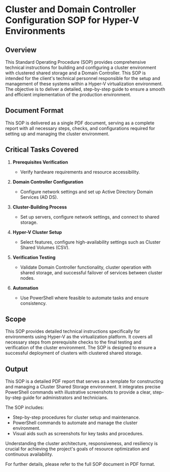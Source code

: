 # Cluster and Domain Controller Configuration SOP for Hyper-V Environments

## Overview

This Standard Operating Procedure (SOP) provides comprehensive technical instructions for building and configuring a cluster environment with clustered shared storage and a Domain Controller. This SOP is intended for the client's technical personnel responsible for the setup and management of these systems within a Hyper-V virtualization environment. The objective is to deliver a detailed, step-by-step guide to ensure a smooth and efficient implementation of the production environment.

## Document Format

This SOP is delivered as a single PDF document, serving as a complete report with all necessary steps, checks, and configurations required for setting up and managing the cluster environment.

## Critical Tasks Covered

1. **Prerequisites Verification**
   - Verify hardware requirements and resource accessibility.

2. **Domain Controller Configuration**
   - Configure network settings and set up Active Directory Domain Services (AD DS).

3. **Cluster-Building Process**
   - Set up servers, configure network settings, and connect to shared storage.

4. **Hyper-V Cluster Setup**
   - Select features, configure high-availability settings such as Cluster Shared Volumes (CSV).

5. **Verification Testing**
   - Validate Domain Controller functionality, cluster operation with shared storage, and successful failover of services between cluster nodes.

6. **Automation**
   - Use PowerShell where feasible to automate tasks and ensure consistency.

## Scope

This SOP provides detailed technical instructions specifically for environments using Hyper-V as the virtualization platform. It covers all necessary steps from prerequisite checks to the final testing and verification of the cluster environment. The SOP is designed to ensure a successful deployment of clusters with clustered shared storage.

## Output

This SOP is a detailed PDF report that serves as a template for constructing and managing a Cluster Shared Storage environment. It integrates precise PowerShell commands with illustrative screenshots to provide a clear, step-by-step guide for administrators and technicians.

The SOP includes:
- Step-by-step procedures for cluster setup and maintenance.
- PowerShell commands to automate and manage the cluster environment.
- Visual aids such as screenshots for key tasks and procedures.

Understanding the cluster architecture, responsiveness, and resiliency is crucial for achieving the project's goals of resource optimization and continuous availability.

For further details, please refer to the full SOP document in PDF format.

